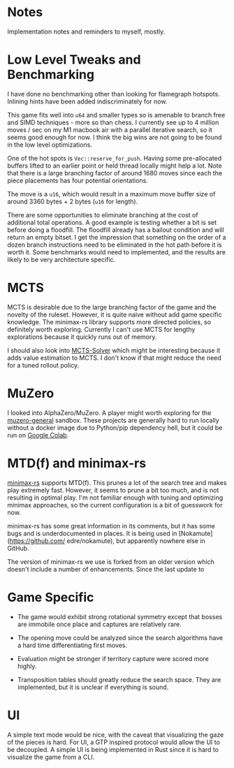 Notes
=

Implementation notes and reminders to myself, mostly.

Low Level Tweaks and Benchmarking
==

I have done no benchmarking other than looking for flamegraph hotspots. Inlining
hints have been added indiscriminately for now.

This game fits well into `u64` and smaller types so is amenable to branch
free and SIMD techniques - more so than chess. I currently see up to 4 million
moves / sec on my M1 macbook air with a parallel iterative search, so it seems
good enough for now. I think the big wins are not going to be found in the low
level optimizations.

One of the hot spots is `Vec::reserve_for_push`. Having some pre-allocated
buffers lifted to an earlier point or held thread locally might help a lot. Note
that there is a large branching factor of around 1680 moves since each the piece
placements has four potential orientations.

The move is a `u16`, which would result in a maximum move buffer size of around
3360 bytes + 2 bytes (`u16` for length).

There are some opportunities to eliminate branching at the cost of additional
total operations. A good example is testing whether a bit is set before doing
a floodfill. The floodfill already has a bailout condition and will return an
empty bitset. I get the impression that something on the order of a dozen branch
instructions need to be eliminated in the hot path before it is worth it. Some
benchmarks would need to implemented, and the results are likely to be very
architecture specific.

MCTS
==

MCTS is desirable due to the large branching factor of the game and the novelty
of the ruleset. However, it is quite naive without add game specific knowledge.
The minimax-rs library supports more directed policies, so definitely worth
exploring. Currently I can't use MCTS for lengthy explorations because it quickly
runs out of memory.

I should also look into [MCTS-Solver](https://dke.maastrichtuniversity.nl/m.winands/documents/uctloa.pdf)
which might be interesting because it adds value estimation to MCTS. I don't know
if that might reduce the need for a tuned rollout policy.


MuZero
==
I looked into AlphaZero/MuZero. A player might worth exploring for the
[muzero-general](https://github.com/werner-duvaud/muzero-general) sandbox. These
projects are generally hard to run locally without a docker image due to Python/pip
dependency hell, but it could be run on [Google Colab](https://colab.research.google.com).


MTD(f) and minimax-rs
==

[minimax-rs](https://github.com/edre/minimax-rs) supports MTD(f). This prunes a
lot of the search tree and makes play extremely fast. However, it seems to prune
a bit too much, and is not resulting in optimal play. I'm not familiar enough
with tuning and optimizing minimax approaches, so the current configuration is a
bit of guesswork for now.

minimax-rs has some great information in its comments, but it has some bugs and
is underdocumented in places. It is being used in [Nokamute](https://github.com/
edre/nokamute), but apparently nowhere else in GitHub.

The version of minimax-rs we use is forked from an older version which doesn't
include a number of enhancements. Since the last update to 

Game Specific
==

* The game would exhibit strong rotational symmetry except that bosses are
  immobile once place and captures are relatively rare.

* The opening move could be analyzed since the search algorithms have a hard
  time differentiating first moves.

* Evaluation might be stronger if territory capture were scored more highly.

* Transposition tables should greatly reduce the search space. They are
  implemented, but it is unclear if everything is sound.


UI
==

A simple text mode would be nice, with the caveat that visualizing the gaze
of the pieces is hard. For UI, a GTP inspired protocol would allow the UI to
be decoupled. A simple UI is being implemented in Rust since it is hard to
visualize the game from a CLI.
